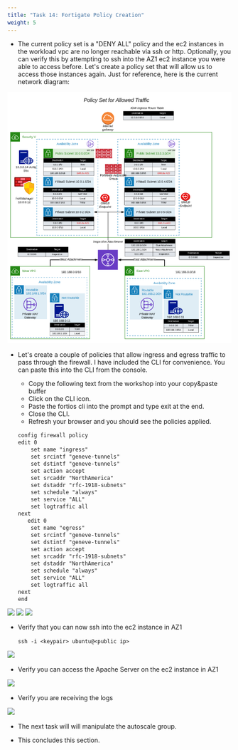 ```yaml
---
title: "Task 14: Fortigate Policy Creation"
weight: 5
---
```


* The current policy set is a "DENY ALL" policy and the ec2 instances in the workload vpc are no longer reachable via ssh or http. Optionally, you can verify this by attempting to ssh into the AZ1 ec2 instance you were able to access before. Let's create a policy set that will allow us to access those instances again. Just for reference, here is the current network diagram:

![](image-centralized_egress_with_ec2_gwlbe_no_markups.png)

* Let's create a couple of policies that allow ingress and egress traffic to pass through the firewall. I have included the CLI for convenience. You can paste this into the CLI from the console.

  * Copy the following text from the workshop into your copy&paste buffer
  * Click on the CLI icon. 
  * Paste the fortios cli into the prompt and type exit at the end.
  * Close the CLI.
  * Refresh your browser and you should see the policies applied.
  
  
  ```
  config firewall policy
  edit 0
      set name "ingress"
      set srcintf "geneve-tunnels"
      set dstintf "geneve-tunnels"
      set action accept
      set srcaddr "NorthAmerica"
      set dstaddr "rfc-1918-subnets"
      set schedule "always"
      set service "ALL"
      set logtraffic all
  next
     edit 0
      set name "egress"
      set srcintf "geneve-tunnels"
      set dstintf "geneve-tunnels"
      set action accept
      set srcaddr "rfc-1918-subnets"
      set dstaddr "NorthAmerica"
      set schedule "always"
      set service "ALL"
      set logtraffic all
  next 
  end
  
  ```
    
![](image-t7-1.png)
![](image-t7-2.png)
![](image-t7-3.png)

* Verify that you can now ssh into the ec2 instance in AZ1

  ``` ssh -i <keypair> ubuntu@<public ip> ```

![](image-t7-4.png)

* Verify you can access the Apache Server on the ec2 instance in AZ1

![](image-t7-5.png)

* Verify you are receiving the logs

![](image-t7-6.png)

* The next task will will manipulate the autoscale group.

* This concludes this section.
